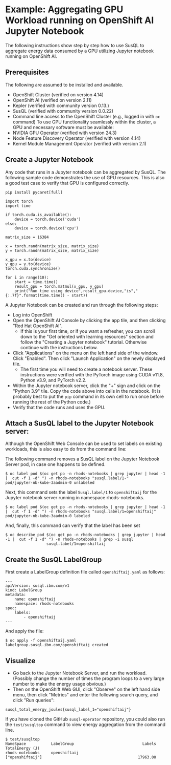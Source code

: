 # Example: Aggregating GPU Workload running on OpenShift AI Jupyter Notebook

The following instructions show step by step how to use SusQL to aggregate energy data
consumed by a GPU utilizing Jupyter notebook running on OpenShift AI.

## Prerequisites
The following are assumed to be installed and available.
- OpenShift Cluster (verified on version 4.14)
- OpenShift AI (verified on version 2.11)
- Kepler (verified with community version 0.13.)
- SusQL (verified with community version 0.0.22)
- Command line access to the OpenShift Cluster (e.g., logged in with `oc` command)
To use GPU functionality seamlessly within the cluster, a GPU and necessary software must be available:
- NVIDIA GPU Operator (verified with version 24.3)
- Node Feature Discovery Operator (verified with version 4.14)
- Kernel Module Management Operator (verified with version 2.1)

##  Create a Jupyter Notebook 

Any code that runs in a Jupyter notebook can be aggregated by SusQL. The following sample code
demonstrates the use of GPU resources. This is also a good test case to verify that GPU is
configured correctly.

```
pip install pycaret[full]

import torch
import time

if torch.cuda.is_available():
    device = torch.device('cuda')
else:
    device = torch.device('cpu')

matrix_size = 16384

x = torch.randn(matrix_size, matrix_size)
y = torch.randn(matrix_size, matrix_size)

x_gpu = x.to(device)
y_gpu = y.to(device)
torch.cuda.synchronize()

for i in range(10):
    start = time.time()
    result_gpu = torch.matmul(x_gpu, y_gpu)
    print("Run time using device",result_gpu.device,"is","{:.7f}".format(time.time() - start))
```

A Jupyter Notebook can be created and run through the following steps:

- Log into OpenShift
- Open the OpenShift AI Console by clicking the app tile, and then clicking "Red Hat OpenShift AI".
  - If this is your first time, or if you want a refresher, you can scroll down to the "Get oriented with learning resources" section 
    and follow the "Creating a Jupyter notebook" tutorial. Otherwise continue with the instructions below.
- Click "Applications" on the menu on the left hand side of the window. Click "Enabled". Then click "Launch Application" on the newly displayed tile.
  - The first time you will need to create a notebook server. These instructions were verified with the PyTorch image using CUDA v11.8, Python v3.9, and PyTorch v2.2.
- Within the Jupyter notebook server, click the "+" sign and click on the "Python 3.9" tile. Copy the code above into cells in the notebook.
  (It is probably best to put the `pip` command in its own cell to run once before running the rest of the Python code.)
- Verify that the code runs and uses the GPU.


## Attach a SusQL label to the Jupyter Notebook server:

Although the OpenShift Web Console can be used to set labels on existing workloads, this is also easy to do from the command line:

The following command removes a SusQL label on the Jupyter Notebook Server pod, in case one happens to be defined.
```
$ oc label pod $(oc get po -n rhods-notebooks | grep jupyter | head -1 |  cut -f 1 -d" ") -n rhods-notebooks "susql.label/1-"
pod/jupyter-nb-kube-3aadmin-0 unlabeled
```

Next, this command sets the label `Susql.label/1` to `openshiftaij` for the Jupyter notebook server running in namespace rhods-notebooks.
```
$ oc label pod $(oc get po -n rhods-notebooks | grep jupyter | head -1 |  cut -f 1 -d" ") -n rhods-notebooks "susql.label/1=openshiftaij"
pod/jupyter-nb-kube-3aadmin-0 labeled
```

And, finally, this command can verify that the label has been set
```
$ oc describe pod $(oc get po -n rhods-notebooks | grep jupyter | head -1 |  cut -f 1 -d" ") -n rhods-notebooks | grep -i susql
                  susql.label/1=openshiftaij
```

## Create the SusQL LabelGroup

First create a LabelGroup definition file called `openshiftaij.yaml` as follows:
```
---
apiVersion: susql.ibm.com/v1
kind: LabelGroup
metadata:
    name: openshiftaij
    namespace: rhods-notebooks
spec:
    labels:
        - openshiftaij
---
```
And apply the file:
```
$ oc apply -f openshiftaij.yaml
labelgroup.susql.ibm.com/openshiftaij created
```

## Visualize 

- Go back to the Jupyter Notebook Server, and run the workload.
 (Possibly change the number of times the program loops to a very large number to make the energy usage obvious.)
- Then on the OpenShift Web GUI, click "Observe" on the left hand side menu, then click "Metrics" and enter the following search
query, and click "Run queries":
```
susql_total_energy_joules{susql_label_1="openshiftaij"}
```

If you have cloned the GitHub `susql-operator` repository, you could also run the `test/susqltop` command to view energy aggregation from the command line.

```
$ test/susqltop
NameSpace           LabelGroup                              Labels                                                    TotalEnergy (J)
rhods-notebooks     openshiftaij                            ["openshiftaij"]                                          17963.00
```
